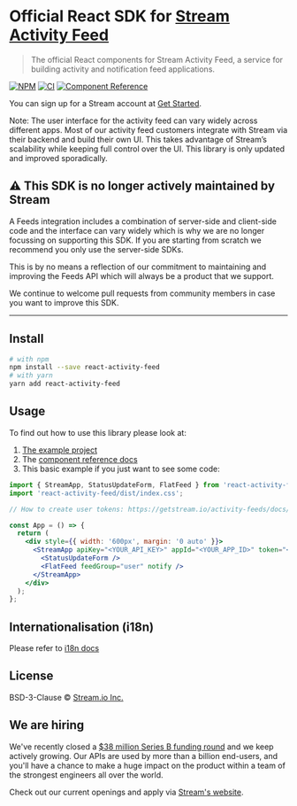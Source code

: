 # Official React SDK for [Stream Activity Feed](https://getstream.io/activity-feeds/)

> The official React components for Stream Activity Feed, a service for building activity and notification feed applications.

[![NPM](https://img.shields.io/npm/v/react-activity-feed.svg)](https://www.npmjs.com/package/react-activity-feed)
[![CI](https://github.com/GetStream/react-activity-feed/workflows/Test/badge.svg)](https://github.com/GetStream/react-activity-feed/actions)
[![Component Reference](https://img.shields.io/badge/docs-component%20reference-blue.svg)](https://getstream.github.io/react-activity-feed/)

You can sign up for a Stream account at [Get Started](https://getstream.io/get_started/).

Note: The user interface for the activity feed can vary widely across different apps. Most of our activity feed customers integrate with Stream via their backend and build their own UI. This takes advantage of Stream’s scalability while keeping full control over the UI. This library is only updated and improved sporadically.

## :warning: This SDK is no longer actively maintained by Stream

A Feeds integration includes a combination of server-side and client-side code and the interface can vary widely which is why we are no longer focussing on supporting this SDK. If you are starting from scratch we recommend you only use the server-side SDKs. 

This is by no means a reflection of our commitment to maintaining and improving the Feeds API which will always be a product that we support.

We continue to welcome pull requests from community members in case you want to improve this SDK.

---

## Install

```bash
# with npm
npm install --save react-activity-feed
# with yarn
yarn add react-activity-feed
```

## Usage

To find out how to use this library please look at:

1. [The example project](https://github.com/GetStream/react-activity-feed/tree/main/example)
2. The [component reference docs](https://getstream.github.io/react-activity-feed/)
3. This basic example if you just want to see some code:

```jsx
import { StreamApp, StatusUpdateForm, FlatFeed } from 'react-activity-feed';
import 'react-activity-feed/dist/index.css';

// How to create user tokens: https://getstream.io/activity-feeds/docs/node/auth_and_permissions/?language=javascript#user-tokens

const App = () => {
  return (
    <div style={{ width: '600px', margin: '0 auto' }}>
      <StreamApp apiKey="<YOUR_API_KEY>" appId="<YOUR_APP_ID>" token="<TOKEN_FOR_THE_CURRENT_USER>">
        <StatusUpdateForm />
        <FlatFeed feedGroup="user" notify />
      </StreamApp>
    </div>
  );
};
```

## Internationalisation (i18n)

Please refer to [i18n docs](https://getstream.github.io/react-activity-feed/#internationalisation-i18n)

## License

BSD-3-Clause © [Stream.io Inc.](https://getstream.io)

## We are hiring

We've recently closed a [$38 million Series B funding round](https://techcrunch.com/2021/03/04/stream-raises-38m-as-its-chat-and-activity-feed-apis-power-communications-for-1b-users/) and we keep actively growing.
Our APIs are used by more than a billion end-users, and you'll have a chance to make a huge impact on the product within a team of the strongest engineers all over the world.

Check out our current openings and apply via [Stream's website](https://getstream.io/team/#jobs).
